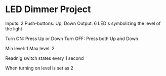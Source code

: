 # LED Dimmer Project 
Inputs: 2 Push-buttons: Up, Down
Output: 6 LED's symbolizing the level of the light

Turn ON:	Press Up or Down
Turn OFF:	Press both Up and Down

Min level:	1
Max level:	2

Readnig switch states every 1 second

When turning on level is set as 2

